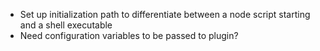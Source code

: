 - Set up initialization path to differentiate between a node script starting and a shell executable
- Need configuration variables to be passed to plugin?
